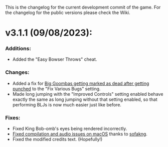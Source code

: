 This is the changelog for the current development commit of the game. For the changelog for the public versions please check the Wiki.

# v3.1.1 (09/08/2023):

### Additions:
- Added the "Easy Bowser Throws" cheat.

### Changes:
- Added a fix for [Big Goombas getting marked as dead after getting punched](https://twitter.com/MarioBrothBlog/status/1651978702408876032) to the "Fix Various Bugs" setting.
- Made long jumping with the "Improved Controls" setting enabled behave exactly the same as long jumping without that setting enabled, so that performing BLJs is now much easier just like before.

### Fixes:
- Fixed King Bob-omb's eyes being rendered incorrectly.
- [Fixed compilation and audio issues on macOS](https://github.com/MorsGames/sm64plus/pull/83) thanks to [sofakng](https://github.com/sofakng).
- Fixed the modified credits text. (Hopefully!)